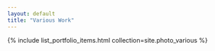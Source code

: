 ```yaml
---
layout: default
title: "Various Work"
---
```


{% include list_portfolio_items.html collection=site.photo_various %}
